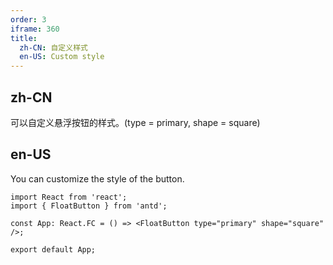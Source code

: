```yaml
---
order: 3
iframe: 360
title:
  zh-CN: 自定义样式
  en-US: Custom style
---
```


## zh-CN

可以自定义悬浮按钮的样式。(type = primary, shape = square)

## en-US

You can customize the style of the button.

```tsx
import React from 'react';
import { FloatButton } from 'antd';

const App: React.FC = () => <FloatButton type="primary" shape="square" />;

export default App;
```
